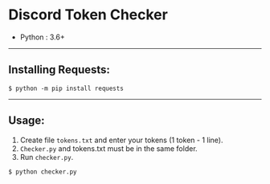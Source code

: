 # Discord Token Checker
* Python : 3.6+
***
## Installing Requests:
```console
$ python -m pip install requests
```
***
## Usage:
1. Create file `tokens.txt` and enter your tokens (1 token - 1 line).
2. `Checker.py` and tokens.txt must be in the same folder.
3. Run `checker.py`.
```console
$ python checker.py
```
